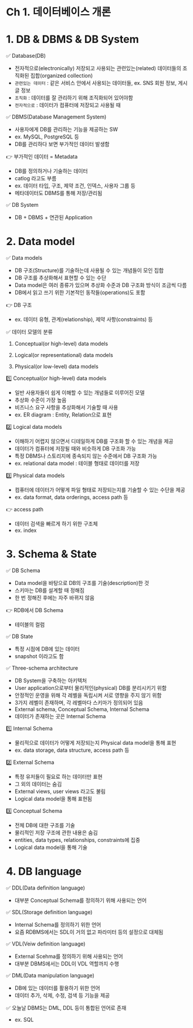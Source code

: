 # Ch 1. 데이터베이스 개론

# 1. DB & DBMS & DB System

✅ Database(DB)

- 전자적으로(electronically) 저장되고 사용되는 관련있는(related) 데이터들의 조직화된 집합(organized collection)
- `관련있는 데이터` : 같은 서비스 안에서 사용되는 데이터들, ex. SNS 회원 정보, 게시글 정보
- `조직화` : 데이터를 잘 관리하기 위해 조직화되어 있어야함
- `전자적으로` : 데이터가 컴퓨터에 저장되고 사용될 때

✅ DBMS(Database Management System)

- 사용자에게 DB를 관리하는 기능을 제공하는 SW
- ex. MySQL, PostgreSQL 등
- DB를 관리하다 보면 부가적인 데이터 발생함

👉 부가적인 데이터 = Metadata

- DB를 정의하거나 기술하는 데이터
- catlog 라고도 부름
- ex. 데이터 타입, 구조, 제약 조건, 인덱스, 사용자 그룹 등
- 메타데이터도 DBMS를 통해 저장/관리됨

✅ DB System

- DB + DBMS + 연관된 Application

# 2. Data model

✅ Data models

- DB 구조(Structure)를 기술하는데 사용될 수 있는 개념들이 모인 집합
- DB 구조를 추상화해서 표현할 수 있는 수단
- Data model은 여러 종류가 있으며 추상화 수준과 DB 구조화 방식이 조금씩 다름
- DB에서 읽고 쓰기 위한 기본적인 동작들(operations)도 포함

👉 DB 구조

- ex. 데이터 유형, 관계(relationship), 제약 사항(constraints) 등

✅ 데이터 모델의 분류

1. Conceptual(or high-level) data models

2. Logical(or representational) data models

3. Physical(or low-level) data models

1️⃣ Conceptual(or high-level) data models

- 일반 사용자들이 쉽게 이해할 수 있는 개념들로 이루어진 모델
- 추상화 수준이 가장 높음
- 비즈니스 요구 사항을 추상화해서 기술할 때 사용
- ex. ER diagram : Entity, Relation으로 표현

2️⃣ Logical data models

- 이해하기 어렵지 않으면서 디테일하게 DB를 구조화 할 수 있는 개념을 제공
- 데이터가 컴퓨터에 저장될 때와 비슷하게 DB 구조화 가능
- 특정 DBMS나 스토리지에 종속되지 않는 수준에서 DB 구조화 가능
- ex. relational data model : 테이블 형태로 데이터를 저장

3️⃣ Physical data models

- 컴퓨터에 데이터가 어떻게 파일 형태로 저장되는지를 기술할 수 있는 수단을 제공
- ex. data format, data orderings, access path 등

👉 access path

- 데이터 검색을 빠르게 하기 위한 구조체
- ex. index

# 3. Schema & State

✅ DB Schema

- Data model을 바탕으로 DB의 구조를 기술(description)한 것
- 스키마는 DB를 설계할 때 정해짐
- 한 번 정해진 후에는 자주 바뀌지 않음

👉 RDB에서 DB Schema

- 테이블의 컬럼

✅ DB State

- 특정 시점에 DB에 있는 데이터
- snapshot 이라고도 함

✅ Three-schema architecture

- DB System을 구축하는 아키텍처
- User application으로부터 물리적인(physical) DB를 분리시키기 위함
- 안정적인 운영을 위해 각 레벨을 독립시켜 서로 영향을 주지 않기 위함
- 3가지 레벨이 존재하며, 각 레벨마다 스키마가 정의되어 있음
- External schema, Conceptual Schema, Internal Schema
- 데이터가 존재하는 곳은 Internal Schema

1️⃣ Internal Schema

- 물리적으로 데이터가 어떻게 저장되는지 Physical data model을 통해 표현
- ex. data storage, data structure, access path 등

2️⃣ External Schema

- 특정 유저들이 필요로 하는 데이터만 표현
- 그 외의 데이터는 숨김
- External views, user views 라고도 불림
- Logical data model을 통해 표현됨

3️⃣ Conceptual Schema

- 전체 DB에 대한 구조를 기술
- 물리적인 저장 구조에 관한 내용은 숨김
- entities, data types, relationships, constraints에 집중
- Logical data model을 통해 기술

# 4. DB language

✅ DDL(Data definition language)

- 대부분 Conceptual Schema를 정의하기 위해 사용되는 언어

✅ SDL(Storage definition language)

- Internal Schema를 정의하기 위한 언어
- 요즘 RDBMS에서는 SDL이 거의 없고 파라미터 등의 설정으로 대체됨

✅ VDL(Veiw definition language)

- External Scehma를 정의하기 위해 사용되는 언어
- 대부분 DBMS에서는 DDL이 VDL 역할까지 수행

✅ DML(Data manipulation language)

- DB에 있는 데이터를 활용하기 위한 언어
- 데이터 추가, 삭제, 수정, 검색 등 기능을 제공

✅ 오늘날 DBMS는 DML, DDL 등이 통합된 언어로 존재

- ex. SQL
